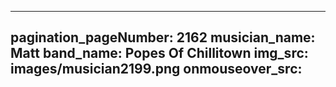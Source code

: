 ------
pagination_pageNumber: 2162
musician_name: Matt
band_name: Popes Of Chillitown
img_src: images/musician2199.png
onmouseover_src: 
------